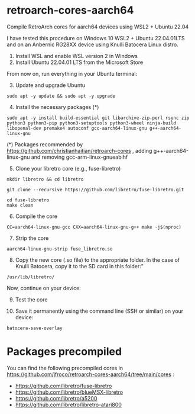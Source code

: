 # retroarch-cores-aarch64
Compile RetroArch cores for aarch64 devices using WSL2 + Ubuntu 22.04

I have tested this procedure on Windows 10 WSL2 + Ubuntu 22.04.01LTS and on an Anbernic RG28XX device using Knulli Batocera Linux distro.


1. Install WSL and enable WSL version 2 in Windows
2. Install Ubuntu 22.04.01 LTS from the Microsoft Store

From now on, run everything in your Ubuntu terminal:

3. Update and upgrade Ubuntu
```
sudo apt -y update && sudo apt -y upgrade
```

4. Install the necessary packages (*)
```
sudo apt -y install build-essential git libarchive-zip-perl rsync zip python3 python3-pip python3-setuptools python3-wheel ninja-build libopenal-dev premake4 autoconf gcc-aarch64-linux-gnu g++-aarch64-linux-gnu
```
(*) Packages recommended by https://github.com/christianhaitian/retroarch-cores , adding g++-aarch64-linux-gnu and removing gcc-arm-linux-gnueabihf

5. Clone your libretro core (e.g., fuse-libretro)

```
mkdir libretro && cd libretro

git clone --recursive https://github.com/libretro/fuse-libretro.git

cd fuse-libretro
make clean
```

6. Compile the core
```
CC=aarch64-linux-gnu-gcc CXX=aarch64-linux-gnu-g++ make -j$(nproc) 
```

7. Strip the core
```
aarch64-linux-gnu-strip fuse_libretro.so
```

8. Copy the new core (.so file) to the appropriate folder. In the case of Knulli Batocera, copy it to the SD card in this folder:"
```
/usr/lib/libretro/
```

Now, continue on your device:

9. Test the core

10. Save it permanently using the command line (SSH or similar) on your device:
```
batocera-save-overlay
```



# Packages precompiled

You can find the following precompiled cores in https://github.com/jfroco/retroarch-cores-aarch64/tree/main/cores :

- https://github.com/libretro/fuse-libretro
- https://github.com/libretro/blueMSX-libretro
- https://github.com/libretro/a5200
- https://github.com/libretro/libretro-atari800

  



